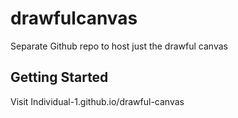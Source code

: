 # drawfulcanvas

Separate Github repo to host just the drawful canvas

## Getting Started

Visit Individual-1.github.io/drawful-canvas
